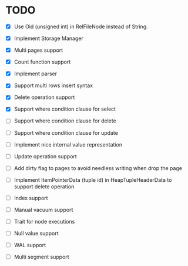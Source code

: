 # TODO

* [x] Use Oid (unsigned int) in RelFileNode instead of String.
* [x] Implement Storage Manager
* [x] Multi pages support
* [x] Count function support
* [x] Implement parser
* [x] Support multi rows insert syntax
* [x] Delete operation support
* [x] Support where condition clause for select
* [ ] Support where condition clause for delete
* [ ] Support where condition clause for update
* [ ] Implement nice internal value representation
* [ ] Update operation support
* [ ] Add dirty flag to pages to avoid needless writing when drop the page
* [ ] Implement ItemPointerData (tuple id) in HeapTupleHeaderData to support delete operation
* [ ] Index support
* [ ] Manual vacuum support
* [ ] Trait for node executions
* [ ] Null value support
* [ ] WAL support
* [ ] Multi segment support

